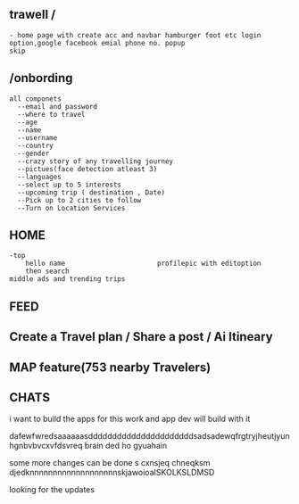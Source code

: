 ## trawell /
    - home page with create acc and navbar hamburger foot etc login option,google facebook emial phone no. popup 
    skip
## /onbording 
    all componets
      --email and password
      --where to travel
      --age
      --name
      --username
      --country
      --gender
      --crazy story of any travelling journey
      --pictues(face detection atleast 3)
      --languages
      --select up to 5 interests
      --upcoming trip ( destination , Date)
      --Pick up to 2 cities to follow
      --Turn on Location Services
## HOME 
    -top 
        hello name                       profilepic with editoption
        then search
    middle ads and trending trips
## FEED
## Create a Travel plan / Share a post / Ai Itineary
## MAP feature(753 nearby Travelers)
## CHATS


i want to build the apps for this work and app dev will build with it

dafewfwredsaaaaaasddddddddddddddddddddddsadsadewqfrgtryjheutjyunhgnbvbvcxvfdsvreq
brain ded ho gyuahain


some more changes can be done
s cxnsjeq chneqksm djedknnnnnnnnnnnnnnnnnnnskjawoioaISKOLKSLDMSD


looking for the updates
